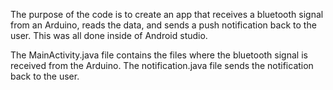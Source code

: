 The purpose of the code is to create an app that receives a bluetooth signal from an Arduino, reads the data, and sends a push notification back to the user. This was all done inside of Android studio. 

The MainActivity.java file contains the files where the bluetooth signal is received from the Arduino. The notification.java file sends the notification back to the user.
